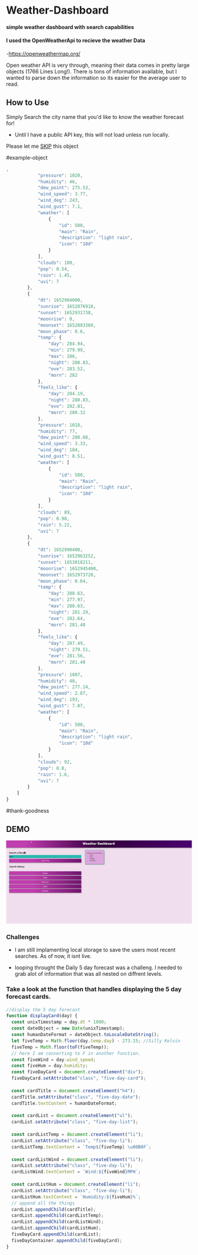 # Weather-Dashboard

#### simple weather dashboard with search capabilities

#### I used the OpenWeatherApi to recieve the weather Data

-https://openweathermap.org/

Open weather API is very through, meaning their data comes in pretty large objects (1766 Lines Long!). There is tons of information available, but I wanted to parse down the information so its easier for the average user to read.

## How to Use

Simply Search the city name that you'd like to know the weather forecast for!

- Until I have a public API key, this will not load unless run locally.

Please let me [SKIP](#thank-goodness) this object

#example-object

```js
,
			"pressure": 1020,
			"humidity": 46,
			"dew_point": 275.53,
			"wind_speed": 3.77,
			"wind_deg": 243,
			"wind_gust": 7.1,
			"weather": [
				{
					"id": 500,
					"main": "Rain",
					"description": "light rain",
					"icon": "10d"
				}
			],
			"clouds": 100,
			"pop": 0.54,
			"rain": 1.45,
			"uvi": 7
		},
		{
			"dt": 1652904000,
			"sunrise": 1652876918,
			"sunset": 1652931738,
			"moonrise": 0,
			"moonset": 1652883360,
			"moon_phase": 0.6,
			"temp": {
				"day": 284.94,
				"min": 279.99,
				"max": 286,
				"night": 280.83,
				"eve": 283.52,
				"morn": 282
			},
			"feels_like": {
				"day": 284.19,
				"night": 280.83,
				"eve": 282.81,
				"morn": 280.32
			},
			"pressure": 1018,
			"humidity": 77,
			"dew_point": 280.68,
			"wind_speed": 3.33,
			"wind_deg": 184,
			"wind_gust": 8.51,
			"weather": [
				{
					"id": 500,
					"main": "Rain",
					"description": "light rain",
					"icon": "10d"
				}
			],
			"clouds": 89,
			"pop": 0.98,
			"rain": 5.22,
			"uvi": 7
		},
		{
			"dt": 1652990400,
			"sunrise": 1652963252,
			"sunset": 1653018211,
			"moonrise": 1652945400,
			"moonset": 1652973720,
			"moon_phase": 0.64,
			"temp": {
				"day": 288.63,
				"min": 277.97,
				"max": 288.63,
				"night": 281.29,
				"eve": 282.64,
				"morn": 281.48
			},
			"feels_like": {
				"day": 287.49,
				"night": 279.51,
				"eve": 281.56,
				"morn": 281.48
			},
			"pressure": 1007,
			"humidity": 48,
			"dew_point": 277.14,
			"wind_speed": 2.87,
			"wind_deg": 193,
			"wind_gust": 7.07,
			"weather": [
				{
					"id": 500,
					"main": "Rain",
					"description": "light rain",
					"icon": "10d"
				}
			],
			"clouds": 92,
			"pop": 0.8,
			"rain": 1.6,
			"uvi": 7
		}
	]
}
```

#thank-goodness

## DEMO

![site-working](/weather.gif)

### Challenges

- I am still implamenting local storage to save the users most recent searches. As of now, it isnt live.

- looping throught the Daily 5 day forecast was a challeng. I needed to grab alot of information that was all nested on diffrent levels.

### Take a look at the function that handles displaying the 5 day forecast cards.

```js
//display the 5 day forecast
function displayCard(day) {
  const unixTimestamp = day.dt * 1000;
  const dateObject = new Date(unixTimestamp);
  const humanDateFormat = dateObject.toLocaleDateString();
  let fiveTemp = Math.floor(day.temp.day) - 273.15; //Silly Kelvin
  fiveTemp = Math.floor(toF(fiveTemp));
  // here I am converting to F in another function.
  const fiveWind = day.wind_speed;
  const fiveHum = day.humidity;
  const fiveDayCard = document.createElement("div");
  fiveDayCard.setAttribute("class", "five-day-card");

  const cardTitle = document.createElement("h4");
  cardTitle.setAttribute("class", "five-day-date");
  cardTitle.textContent = humanDateFormat;

  const cardList = document.createElement("ul");
  cardList.setAttribute("class", "five-day-list");

  const cardListTemp = document.createElement("li");
  cardList.setAttribute("class", "five-day-li");
  cardListTemp.textContent = `Temp${fiveTemp} \u00B0F`;

  const cardListWind = document.createElement("li");
  cardList.setAttribute("class", "five-day-li");
  cardListWind.textContent = `Wind:${fiveWind}MPH`;

  const cardListHum = document.createElement("li");
  cardList.setAttribute("class", "five-day-li");
  cardListHum.textContent = `Humidity:${fiveHum}%`;
  // append all the things
  cardList.appendChild(cardTitle);
  cardList.appendChild(cardListTemp);
  cardList.appendChild(cardListWind);
  cardList.appendChild(cardListHum);
  fiveDayCard.appendChild(cardList);
  fiveDayContainer.appendChild(fiveDayCard);
}
```
